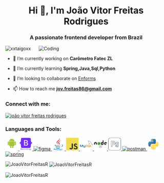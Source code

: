 <h1 align="center">Hi 👋, I'm João Vitor Freitas Rodrigues</h1>
<h3 align="center">A passionate frontend developer from Brazil</h3>
<img align="right" alt="Coding" width="400" src="https://media4.giphy.com/media/v1.Y2lkPTc5MGI3NjExeHczaXQ5Ym9vbmt6bDV1OW05bTdwZWVpbXppamI4c3lwbWQzZ2JtaiZlcD12MV9pbnRlcm5hbF9naWZfYnlfaWQmY3Q9Zw/2IudUHdI075HL02Pkk/giphy.webp")>

<p align="left"> <img src="https://komarev.com/ghpvc/?username=xxtaigoxx&label=Profile%20views&color=0e75b6&style=flat" alt="xxtaigoxx" /> </p>

- 🔭 I’m currently working on **Carômetro Fatec ZL**

- 🌱 I’m currently learning **Spring,Java,Sql,Python**

- 👯 I’m looking to collaborate on [Enforms](https://github.com/galermano/Enforms.git)

- 📫 How to reach me **jov.freitas86@gmail.com**

<h3 align="left">Connect with me:</h3>
<p align="left">
<a href="https://linkedin.com/in/joão vitor freitas rodrigues" target="blank"><img align="center" src="https://raw.githubusercontent.com/rahuldkjain/github-profile-readme-generator/master/src/images/icons/Social/linked-in-alt.svg" alt="joão vitor freitas rodrigues" height="30" width="40" /></a>
</p>

<h3 align="left">Languages and Tools:</h3>
<p align="left"> <a href="https://developer.android.com" target="_blank" rel="noreferrer"> <img src="https://raw.githubusercontent.com/devicons/devicon/master/icons/android/android-original-wordmark.svg" alt="android" width="40" height="40"/> </a> <a href="https://getbootstrap.com" target="_blank" rel="noreferrer"> <img src="https://raw.githubusercontent.com/devicons/devicon/master/icons/bootstrap/bootstrap-plain-wordmark.svg" alt="bootstrap" width="40" height="40"/> </a> <a href="https://www.figma.com/" target="_blank" rel="noreferrer"> <img src="https://www.vectorlogo.zone/logos/figma/figma-icon.svg" alt="figma" width="40" height="40"/> </a> <a href="https://www.java.com" target="_blank" rel="noreferrer"> <img src="https://raw.githubusercontent.com/devicons/devicon/master/icons/java/java-original.svg" alt="java" width="40" height="40"/> </a> <a href="https://developer.mozilla.org/en-US/docs/Web/JavaScript" target="_blank" rel="noreferrer"> <img src="https://raw.githubusercontent.com/devicons/devicon/master/icons/javascript/javascript-original.svg" alt="javascript" width="40" height="40"/> </a> <a href="https://www.mysql.com/" target="_blank" rel="noreferrer"> <img src="https://raw.githubusercontent.com/devicons/devicon/master/icons/mysql/mysql-original-wordmark.svg" alt="mysql" width="40" height="40"/> </a> <a href="https://nodejs.org" target="_blank" rel="noreferrer"> <img src="https://raw.githubusercontent.com/devicons/devicon/master/icons/nodejs/nodejs-original-wordmark.svg" alt="nodejs" width="40" height="40"/> </a> <a href="https://www.photoshop.com/en" target="_blank" rel="noreferrer"> <img src="https://raw.githubusercontent.com/devicons/devicon/master/icons/photoshop/photoshop-line.svg" alt="photoshop" width="40" height="40"/> </a> <a href="https://postman.com" target="_blank" rel="noreferrer"> <img src="https://www.vectorlogo.zone/logos/getpostman/getpostman-icon.svg" alt="postman" width="40" height="40"/> </a> <a href="https://www.python.org" target="_blank" rel="noreferrer"> <img src="https://raw.githubusercontent.com/devicons/devicon/master/icons/python/python-original.svg" alt="python" width="40" height="40"/> </a> <a href="https://spring.io/" target="_blank" rel="noreferrer"> <img src="https://www.vectorlogo.zone/logos/springio/springio-icon.svg" alt="spring" width="40" height="40"/> </a> </p>

<p><img align="left" src="https://github-readme-stats.vercel.app/api/top-langs?username=JoaoVitorFreitasR&show_icons=true&locale=en&layout=compact" alt="JoaoVitorFreitasR" /></p>

<p>&nbsp;<img align="center" src="https://github-readme-stats.vercel.app/api?username=JoaoVitorFreitasR&show_icons=true&locale=en" alt="JoaoVitorFreitasR" /></p>

<p><img align="center" src="https://github-readme-streak-stats.herokuapp.com/?user=JoaoVitorFreitasR&" alt="JoaoVitorFreitasR" /></p>
